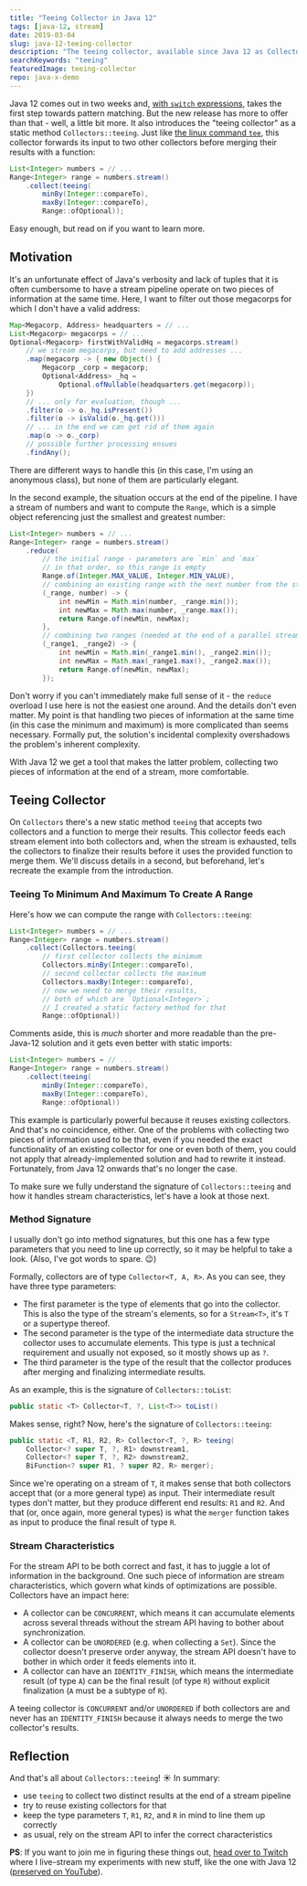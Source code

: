 ```yaml
---
title: "Teeing Collector in Java 12"
tags: [java-12, stream]
date: 2019-03-04
slug: java-12-teeing-collector
description: "The teeing collector, available since Java 12 as Collectors::teeing, forwards its input to two other collectors before merging their results with a function."
searchKeywords: "teeing"
featuredImage: teeing-collector
repo: java-x-demo
---
```


Java 12 comes out in two weeks and, [with `switch` expressions](java-13-switch-expressions), takes the first step towards pattern matching.
But the new release has more to offer than that - well, a little bit more.
It also introduces the "teeing collector" as a static method `Collectors::teeing`.
Just like [the linux command `tee`](https://en.wikipedia.org/wiki/Tee_(command)), this collector forwards its input to two other collectors before merging their results with a function:

```java
List<Integer> numbers = // ...
Range<Integer> range = numbers.stream()
	.collect(teeing(
		minBy(Integer::compareTo),
		maxBy(Integer::compareTo),
		Range::ofOptional));
```

Easy enough, but read on if you want to learn more.

## Motivation

It's an unfortunate effect of Java's verbosity and lack of tuples that it is often cumbersome to have a stream pipeline operate on two pieces of information at the same time.
Here, I want to filter out those megacorps for which I don't have a valid address:

```java
Map<Megacorp, Address> headquarters = // ...
List<Megacorp> megacorps = // ...
Optional<Megacorp> firstWithValidHq = megacorps.stream()
	// we stream megacorps, but need to add addresses ...
	.map(megacorp -> { new Object() {
		Megacorp _corp = megacorp;
		Optional<Address> _hq =
			Optional.ofNullable(headquarters.get(megacorp));
	})
	// ... only for evaluation, though ...
	.filter(o -> o._hq.isPresent())
	.filter(o -> isValid(o._hq.get()))
	// ... in the end we can get rid of them again
	.map(o -> o._corp)
	// possible further processing ensues
	.findAny();
```

There are different ways to handle this (in this case, I'm using an anonymous class), but none of them are particularly elegant.

In the second example, the situation occurs at the end of the pipeline.
I have a stream of numbers and want to compute the `Range`, which is a simple object referencing just the smallest and greatest number:

```java
List<Integer> numbers = // ...
Range<Integer> range = numbers.stream()
	.reduce(
		// the initial range - parameters are `min` and `max`
		// in that order, so this range is empty
		Range.of(Integer.MAX_VALUE, Integer.MIN_VALUE),
		// combining an existing range with the next number from the stream
		(_range, number) -> {
			int newMin = Math.min(number, _range.min());
			int newMax = Math.max(number, _range.max());
			return Range.of(newMin, newMax);
		},
		// combining two ranges (needed at the end of a parallel stream)
		(_range1, _range2) -> {
			int newMin = Math.min(_range1.min(), _range2.min());
			int newMax = Math.max(_range1.max(), _range2.max());
			return Range.of(newMin, newMax);
		});
```

Don't worry if you can't immediately make full sense of it - the `reduce` overload I use here is not the easiest one around.
And the details don't even matter.
My point is that handling two pieces of information at the same time (in this case the minimum and maximum) is more complicated than seems necessary.
Formally put, the solution's incidental complexity overshadows the problem's inherent complexity.

With Java 12 we get a tool that makes the latter problem, collecting two pieces of information at the end of a stream, more comfortable.

## Teeing Collector

On `Collectors` there's a new static method `teeing` that accepts two collectors and a function to merge their results.
This collector feeds each stream element into both collectors and, when the stream is exhausted, tells the collectors to finalize their results before it uses the provided function to merge them.
We'll discuss details in a second, but beforehand, let's recreate the example from the introduction.

### Teeing To Minimum And Maximum To Create A Range

Here's how we can compute the range with `Collectors::teeing`:

```java
List<Integer> numbers = // ...
Range<Integer> range = numbers.stream()
	.collect(Collectors.teeing(
		// first collector collects the minimum
		Collectors.minBy(Integer::compareTo),
		// second collector collects the maximum
		Collectors.maxBy(Integer::compareTo),
		// now we need to merge their results,
		// both of which are `Optional<Integer>`;
		// I created a static factory method for that
		Range::ofOptional))
```

Comments aside, this is *much* shorter and more readable than the pre-Java-12 solution and it gets even better with static imports:

```java
List<Integer> numbers = // ...
Range<Integer> range = numbers.stream()
	.collect(teeing(
		minBy(Integer::compareTo),
		maxBy(Integer::compareTo),
		Range::ofOptional))
```

This example is particularly powerful because it reuses existing collectors.
And that's no coincidence, either.
One of the problems with collecting two pieces of information used to be that, even if you needed the exact functionality of an existing collector for one or even both of them, you could not apply that already-implemented solution and had to rewrite it instead.
Fortunately, from Java 12 onwards that's no longer the case.

To make sure we fully understand the signature of `Collectors::teeing` and how it handles stream characteristics, let's have a look at those next.

### Method Signature

I usually don't go into method signatures, but this one has a few type parameters that you need to line up correctly, so it may be helpful to take a look.
(Also, I've got words to spare.
😉)

Formally, collectors are of type `Collector<T, A, R>`.
As you can see, they have three type parameters:

-   The first parameter is the type of elements that go into the collector.
This is also the type of the stream's elements, so for a `Stream<T>`, it's `T` or a supertype thereof.
-   The second parameter is the type of the intermediate data structure the collector uses to accumulate elements.
This type is just a technical requirement and usually not exposed, so it mostly shows up as `?`.
-   The third parameter is the type of the result that the collector produces after merging and finalizing intermediate results.

As an example, this is the signature of `Collectors::toList`:

```java
public static <T> Collector<T, ?, List<T>> toList()
```

Makes sense, right?
Now, here's the signature of `Collectors::teeing`:

```java
public static <T, R1, R2, R> Collector<T, ?, R> teeing(
	Collector<? super T, ?, R1> downstream1,
	Collector<? super T, ?, R2> downstream2,
	BiFunction<? super R1, ? super R2, R> merger);
```

Since we're operating on a stream of `T`, it makes sense that both collectors accept that (or a more general type) as input.
Their intermediate result types don't matter, but they produce different end results: `R1` and `R2`.
And that (or, once again, more general types) is what the `merger` function takes as input to produce the final result of type `R`.

### Stream Characteristics

For the stream API to be both correct and fast, it has to juggle a lot of information in the background.
One such piece of information are stream characteristics, which govern what kinds of optimizations are possible.
Collectors have an impact here:

-   A collector can be `CONCURRENT`, which means it can accumulate elements across several threads without the stream API having to bother about synchronization.
-   A collector can be `UNORDERED` (e.g. when collecting a `Set`).
Since the collector doesn't preserve order anyway, the stream API doesn't have to bother in which order it feeds elements into it.
-   A collector can have an `IDENTITY_FINISH`, which means the intermediate result (of type `A`) can be the final result (of type `R`) without explicit finalization (`A` must be a subtype of `R`).

A teeing collector is `CONCURRENT` and/or `UNORDERED` if both collectors are and never has an `IDENTITY_FINISH` because it always needs to merge the two collector's results.

## Reflection

And that's all about `Collectors::teeing`!
☀️ In summary:

-   use `teeing` to collect two distinct results at the end of a stream pipeline
-   try to reuse existing collectors for that
-   keep the type parameters `T`, `R1`, `R2`, and `R` in mind to line them up correctly
-   as usual, rely on the stream API to infer the correct characteristics

**PS**: If you want to join me in figuring these things out, [head over to Twitch](http://twitch.tv/nipafx/) where I live-stream my experiments with new stuff, like the one with Java 12 ([preserved on YouTube](https://www.youtube.com/watch?v=TiObH-1NtNY)).
